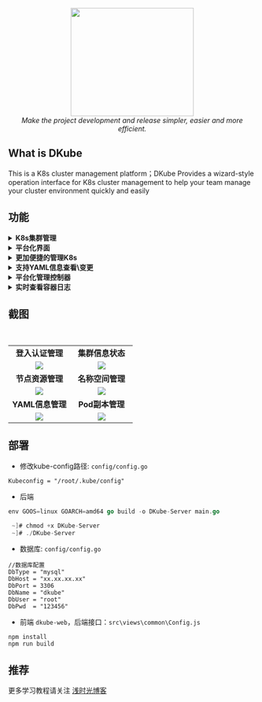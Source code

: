 <div style="text-align: center"></div>
  <p align="center">
  <img src="https://user-images.githubusercontent.com/42825450/201523059-ed28e427-e1b6-443a-8326-100460e6dec9.jpg" width="250px" height="220px">
      <br>
      <i>Make the project development and release simpler, easier and more efficient.</i>
  </p>
</div>



## What is DKube
This is a K8s cluster management platform；DKube Provides a wizard-style operation interface for K8s cluster management to help your team manage your cluster environment quickly and easily

## 功能

<details>
  <summary><b> K8s集群管理</b></summary>
</details>

<details>
  <summary><b> 平台化界面</b></summary>
</details>

<details>
  <summary><b> 更加便捷的管理K8s</b></summary>
</details>

<details>
  <summary><b> 支持YAML信息查看\变更</b></summary>
</details>

<details>
  <summary><b> 平台化管理控制器</b></summary>
</details>

<details>
  <summary><b> 实时查看容器日志</b></summary>
</details>

## 截图
<br/>
<table>
    <tr>
      <td width="50%" align="center"><b>登入认证管理</b></td>
      <td width="50%" align="center"><b>集群信息状态</b></td>
    </tr>
    <tr>
        <td width="50%" align="center"><img src="https://user-images.githubusercontent.com/42825450/193593148-4d258b30-b972-4583-b359-32978a8a8637.jpg?raw=true"></td>
        <td width="50%" align="center"><img src="https://user-images.githubusercontent.com/42825450/193593170-3373dabd-8d5d-4a01-a59f-49851f11f433.jpg?raw=true"></td>
    </tr>
    <tr>
      <td width="50%" align="center"><b>节点资源管理</b></td>
      <td width="50%" align="center"><b>名称空间管理</b></td>
    </tr>
        <td width="50%" align="center"><img src="https://user-images.githubusercontent.com/42825450/193593569-daebc649-f6c4-45a2-88f6-2aa4860c3dea.jpg?raw=true"></td>
        <td width="50%" align="center"><img src="https://user-images.githubusercontent.com/42825450/193593579-e0539ab0-6b22-4060-b254-c6495fb87cbd.jpg?raw=true"></td>
    <tr>
    </tr>
    <tr>
      <td width="50%" align="center"><b>YAML信息管理</b></td>
      <td width="50%" align="center"><b>Pod副本管理</b></td>
    </tr>
        <td width="50%" align="center"><img src="https://user-images.githubusercontent.com/42825450/193593867-4a98bd0f-a910-4b90-92e3-6a3164d0c241.jpg?raw=true"></td>
        <td width="50%" align="center"><img src="https://user-images.githubusercontent.com/42825450/193593871-ee004cb8-42cb-427a-a0cc-fa1e15e7d466.jpg?raw=true"></td>
    <tr>
    </tr>
</table>


## 部署
- 修改kube-config路径: `config/config.go`

```shell
Kubeconfig = "/root/.kube/config"
```

- 后端
```go
env GOOS=linux GOARCH=amd64 go build -o DKube-Server main.go

 ~]# chmod +x DKube-Server 
 ~]# ./DKube-Server
```

- 数据库: `config/config.go`
```shell
//数据库配置
DbType = "mysql"
DbHost = "xx.xx.xx.xx"
DbPort = 3306
DbName = "dkube"
DbUser = "root"
DbPwd  = "123456"
```

- 前端 `dkube-web`，后端接口：`src\views\common\Config.js`
```shell
npm install
npm run build
```

## 推荐
更多学习教程请关注 [浅时光博客](https://www.dqzboy.com/)
